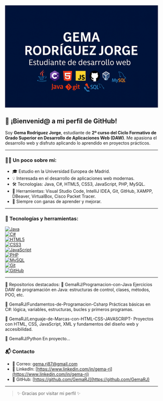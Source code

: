 <p align="center">
  <img src="https://github.com/GemaRJ/GemaRJ/blob/main/banner-gema.png?raw=true" alt="Estándarte de Gema Rodríguez Jorge">
</p>

## 🚀 ¡Bienvenid@ a mi perfil de GitHub!

Soy **Gema Rodríguez Jorge**, estudiante de **2º curso del Ciclo Formativo de Grado Superior en Desarrollo de Aplicaciones Web (DAW)**. Me apasiona el desarrollo web y disfruto aplicando lo aprendido en proyectos prácticos.

---

### 👩‍💻 Un poco sobre mí:

- 🎓 Estudio en la Universidad Europea de Madrid.  
- 💡 Interesada en el desarrollo de aplicaciones web modernas.  
- 🛠️ Tecnologías: Java, C#, HTML5, CSS3, JavaScript, PHP, MySQL.  
- 🧰 Herramientas: Visual Studio Code, IntelliJ IDEA, Git, GitHub, XAMPP, DBeaver, VirtualBox, Cisco Packet Tracer.
- 🌱 Siempre con ganas de aprender y mejorar.

---

### 🔧 Tecnologías y herramientas:

[![Java](https://img.shields.io/badge/Java-ED8B00?logo=java&logoColor=white)](https://www.java.com/)  
[![C#](https://img.shields.io/badge/C%23-239120?logo=csharp&logoColor=white)](https://learn.microsoft.com/dotnet/csharp/)  
[![HTML5](https://img.shields.io/badge/HTML5-E34F26?logo=html5&logoColor=white)](https://developer.mozilla.org/es/docs/Web/HTML)  
[![CSS3](https://img.shields.io/badge/CSS3-1572B6?logo=css3&logoColor=white)](https://developer.mozilla.org/es/docs/Web/CSS)  
[![JavaScript](https://img.shields.io/badge/JavaScript-F7DF1E?logo=javascript&logoColor=black)](https://developer.mozilla.org/es/docs/Web/JavaScript)  
[![PHP](https://img.shields.io/badge/PHP-777BB4?logo=php&logoColor=white)](https://www.php.net/)  
[![MySQL](https://img.shields.io/badge/MySQL-4479A1?logo=mysql&logoColor=white)](https://www.mysql.com/)  
[![Git](https://img.shields.io/badge/Git-F05032?logo=git&logoColor=white)](https://git-scm.com/)  
[![GitHub](https://img.shields.io/badge/GitHub-181717?logo=github&logoColor=white)](https://github.com/)

---

📂 Repositorios destacados:
🔹 GemaRJ/Programacion-con-Java
Ejercicios DAW de programación en Java: estructuras de control, clases, métodos, POO, etc.

🔹 GemaRJ/Fundamentos-de-Programacion-Csharp
Prácticas básicas en C#: lógica, variables, estructuras, bucles y primeros programas.

🔹 GemaRJ/Lenguaje-de-Marcas-con-HTML-CSS-JAVASCRIPT-
Proyectos con HTML, CSS, JavaScript, XML y fundamentos del diseño web y accesibilidad.

🔹 GemaRJ/Python
En proyecto...

### 📬 Contacto

- 📧 Correo: [gema.rj87@gmail.com](mailto:gema.rj87@gmail.com)  
- 💼 LinkedIn: [https://www.linkedin.com/in/gema-rj](https://www.linkedin.com/in/gema-rj)  
- 🐙 GitHub: [https://github.com/GemaRJ](https://github.com/GemaRJ)

---

> ✨ Gracias por visitar mi perfil ✨
